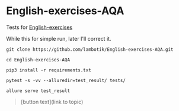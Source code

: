 # English-exercises-AQA
Tests for [English-exercises](https://github.com/Areso/English-exercises)


While this for simple run, later I'll correct it.

```git clone https://github.com/lambotik/English-exercises-AQA.git```

```cd English-exercises-AQA```
 
```pip3 install -r requirements.txt```

```pytest -s -vv --alluredir=test_result/ tests/```
 
```allure serve test_result```


> [button text](link to topic)
